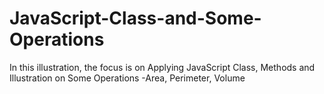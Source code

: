 # JavaScript-Class-and-Some-Operations
In this illustration, the focus is on Applying JavaScript Class, Methods and Illustration on Some Operations -Area, Perimeter, Volume
